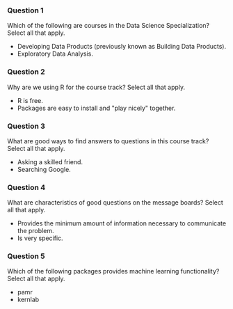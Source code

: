 ### Question 1
Which of the following are courses in the Data Science Specialization? Select all that apply. 
- Developing Data Products (previously known as Building Data Products).
- Exploratory Data Analysis.

### Question 2
Why are we using R for the course track? Select all that apply. 
- R is free. 
- Packages are easy to install and "play nicely" together. 

### Question 3
What are good ways to find answers to questions in this course track? Select all that apply.
- Asking a skilled friend.
- Searching Google.

### Question 4
What are characteristics of good questions on the message boards? Select all that apply.
- Provides the minimum amount of information necessary to communicate the problem. 
- Is very specific. 

### Question 5
Which of the following packages provides machine learning functionality? Select all that apply.
- pamr
- kernlab

